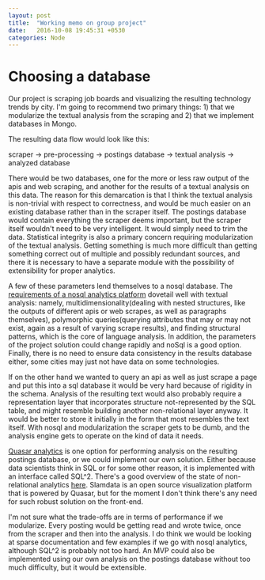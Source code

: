 ```yaml
---
layout: post
title:  "Working memo on group project"
date:   2016-10-08 19:45:31 +0530
categories: Node
---
```


Choosing a database
=

Our project is scraping job boards and visualizing the resulting technology trends by city. I'm going to recommend two primary things: 1) that we modularize the textual analysis from the scraping and 2) that we implement databases in Mongo. 

The resulting data flow would look like this: 

  scraper -> pre-processing -> postings database -> textual analysis -> analyzed database

There would be two databases, one for the more or less raw output of the apis and web scraping, and another for the results of a textual analysis on this data. The reason for this demarcation is that I think the textual analysis is non-trivial with respect to correctness, and would be much easier on an existing database rather than in the scraper itself. The postings database would contain everything the scraper deems important, but the scraper itself wouldn't need to be very intelligent. It would simply need to trim the data. Statistical integrity is also a primary concern requiring modularization of the textual analysis. Getting something is much more difficult than getting something correct out of multiple and possibly redundant sources, and there it is necessary to have a separate module with the possibility of extensibility for proper analytics. 

A few of these parameters lend themselves to a nosql database. The [requirements of a nosql analytics platform](http://www.infoworld.com/article/2983953/nosql/how-to-choose-a-nosql-analytics-system.html) dovetail well with textual analysis: namely, multidimensionality(dealing with nested structures, like the outputs of different apis or web scrapes, as well as paragraphs themselves), polymorphic queries(querying attributes that may or may not exist, again as a result of varying scrape results), and finding structural patterns, which is the core of language analysis. In addition, the parameters of the project solution could change rapidly and noSql is a good option. Finally, there is no need to ensure data consistency in the results database either, some cities may just not have data on some technologies.  

If on the other hand we wanted to query an api as well as just scrape a page and put this into a sql database it would be very hard because of rigidity in the schema. Analysis of the resulting text would also probably require a representation layer that incorporates structure not-represented by the SQL table, and might resemble building another non-relational layer anyway. It would be better to store it initially in the form that most resembles the text itself. With nosql and modularization the scraper gets to be dumb, and the analysis engine gets to operate on the kind of data it needs.        

[Quasar analytics](http://quasar-analytics.org) is one option for performing analysis on the resulting postings database, or we could implement our own solution. Either because data scientists think in SQL or for some other reason, it is implemented with an interface called SQL^2. There's a good overview of the state of non-relational analytics [here](http://www.infoworld.com/article/2983953/nosql/how-to-choose-a-nosql-analytics-system.html). Slamdata is an open source visualization platform that is powered by Quasar, but for the moment I don't think there's any need for such robust solution on the front-end. 

I'm not sure what the trade-offs are in terms of performance if we modularize. Every posting would be getting read and wrote twice, once from the scraper and then into the analysis. I do think we would be looking at sparse documentation and few examples if we go with nosql analytics, although SQL^2 is probably not too hard. An MVP could also be implemented using our own analysis on the postings database without too much difficulty, but it would be extensible.  




